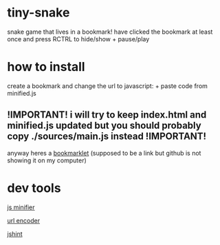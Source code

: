 # tiny-snake
snake game that lives in a bookmark! have clicked the bookmark at least once and press RCTRL to hide/show + pause/play

# how to install
create a bookmark and change the url to javascript: + paste code from minified.js
## !IMPORTANT! i will try to keep index.html and minified.js updated but you should probably copy ./sources/main.js instead !IMPORTANT!
anyway heres a [bookmarklet](javascript%3A%21function%28%29%7Bif%28%22boolean%22%21%3Dtypeof%20window.active%29%7Bfunction%20e%28%29%7Bwindow.clearTimeout%28c%29%2Cwindow.active%3F%28c%3Dwindow.setTimeout%28%28function%28%29%7Bh%3D%211%2CrequestAnimationFrame%28A%29%7D%29%2C3e3%29%2Cwindow.popup.style.display%3D%22inline-block%22%2Cwindow.popup.focus%28%29%29%3A%28h%3D%210%2Cwindow.active%3D%211%2Cwindow.popup.style.display%3D%22none%22%2Cwindow.focusedElement.focus%28%7BfocusVisible%3A%210%7D%29%29%7Dlet%20L%3Bwindow.focusedElement%3Ddocument.activeElement%2Cwindow.active%3D%21window.active%3F%3F%210%3Blet%20T%3D%5B0%2C0%5D%3Bwindow.popup%3Ddocument.createElement%28%22div%22%29%2Cwindow.popup.id%3D%22game%22%3Blet%20k%3D%211%3Bwindow.popup.style.all%3D%22initial%22%2Cwindow.popup.style.display%3D%22inline-block%22%2Cwindow.popup.style.position%3D%22absolute%22%2Cwindow.popup.style.left%3D%220px%22%2Cwindow.popup.style.top%3D%220px%22%2Cwindow.popup.style.margin%3D%220px%200px%200px%200px%22%2Cwindow.popup.style.padding%3D%220px%200px%200px%200px%22%2Cwindow.popup.style.zIndex%3D9999%2Cwindow.popup.tabIndex%3D0%2Cwindow.popup.addEventListener%28%22mousedown%22%2C%28function%28e%29%7Bk%3D%210%2CT%3D%5Bwindow.popup.offsetLeft-e.clientX%2Cwindow.popup.offsetTop-e.clientY%5D%7D%29%2C%210%29%2Cdocument.addEventListener%28%22mouseup%22%2C%28function%28%29%7Bk%3D%211%7D%29%2C%210%29%2Cdocument.addEventListener%28%22mousemove%22%2C%28function%28e%29%7Be.preventDefault%28%29%2Ck%26%26%28L%3D%7Bx%3Ae.clientX%2Cy%3Ae.clientY%7D%2Cwindow.popup.style.left%3DL.x%2BT%5B0%5D%2B%22px%22%2Cwindow.popup.style.top%3DL.y%2BT%5B1%5D%2B%22px%22%29%7D%29%2C%210%29%2Cdocument.addEventListener%28%22focus%22%2C%28function%28e%29%7Bdocument.activeElement%21%3Dwindow.popup%26%26%28window.focusedElement%3Ddocument.activeElement%29%7D%29%2C%210%29%2Cdocument.addEventListener%28%22keydown%22%2C%28function%28n%29%7Bn.ctrlKey%26%262%3D%3Dn.location%26%26%28window.active%3D%21window.active%29%2Ce%28%29%7D%29%2C%210%29%2Cdocument.body.appendChild%28window.popup%29%2Cwindow.popup.focus%28%7BfocusVisible%3A%210%7D%29%3Bvar%20n%3Dthis%26%26this.__spreadArray%7C%7Cfunction%28e%2Cn%2Ct%29%7Bif%28t%7C%7C2%3D%3D%3Darguments.length%29for%28var%20o%2Ci%3D0%2Cp%3Dn.length%3Bi%3Cp%3Bi%2B%2B%29%21o%26%26i%20in%20n%7C%7C%28o%7C%7C%28o%3DArray.prototype.slice.call%28n%2C0%2Ci%29%29%2Co%5Bi%5D%3Dn%5Bi%5D%29%3Breturn%20e.concat%28o%7C%7CArray.prototype.slice.call%28n%29%29%7D%2Ct%3D%28Math.pow%2CMath.abs%29%2Co%3DMath.floor%2Ci%3DMath.ceil%2Cp%3Dfunction%28e%2Cn%29%7Breturn%20o%28Math.random%28%29%2A%28o%28n%29-i%28e%29%29%2Bi%28e%29%29%7D%2Cw%3Dfunction%28e%29%7Breturn%201-t%28e-2%29%7D%2Cc%3Dfunction%28e%29%7Breturn%20Symbol.for%28JSON.stringify%28e%29%29%7D%2Cl%3D24%2Cd%3D24%2Ca%3D16%2Cr%3Dnew%20Array%28d%29.fill%28new%20Array%28l%29.fill%280%29%29%2Cu%3D%5B%7Bx%3Ao%286%29%2Cy%3Ao%2812%29%7D%5D%2Cs%3D1%2Cf%3D4%2Cy%3D%7Bx%3Ap%280%2Cl%29%2Cy%3Ap%280%2Cd%29%7D%2Cm%3D0%2Cx%3D%211%2Ch%3D%211%2Cv%3Ddocument.createElement%28%22canvas%22%29%3Bv.width%3D384%2Cv.height%3D384%2Cwindow.popup.style.width%3D%60%24%7Bv.width%7Dpx%60%2Cwindow.popup.style.height%3D%60%24%7Bv.height%7Dpx%60%3Bvar%20g%3Ddocument.getElementById%28%22game%22%29%3Bnull%3D%3Dg%7C%7Cg.appendChild%28v%29%3Bvar%20E%3Dv.getContext%28%222d%22%29%3Bwindow.addEventListener%28%22keydown%22%2C%28function%28e%29%7Bif%28%21h%29%7Bvar%20n%3Dfunction%28%29%7Bswitch%28e.key.toLowerCase%28%29%29%7Bcase%22arrowdown%22%3Acase%22s%22%3Areturn%202%3Bcase%22arrowup%22%3Acase%22w%22%3Areturn%200%3Bcase%22arrowleft%22%3Acase%22a%22%3Areturn%203%3Bcase%22arrowright%22%3Acase%22d%22%3Areturn%201%3Bcase%22enter%22%3AS%28%29%7D%7D%28%29%3B%28s%2B3%29%254%21%3Dn%26%26%28s%2B5%29%254%21%3Dn%7C%7C%28s%3Dn%29%7D%7D%29%29%3Bvar%20b%3Dfunction%28%29%7Br.fill%28new%20Array%28l%29.fill%280%29%29%2Cr%5By.y%5D%3Dn%28n%28n%28%5B%5D%2Cr%5By.y%5D.slice%280%2Cy.x%29%2C%210%29%2C%5B2%5D%2C%211%29%2Cr%5By.y%5D.slice%28y.x%2B1%2Cr%5By.y%5D.length%29%2C%210%29%2Cu.forEach%28%28function%28e%29%7Btry%7Br%5Be.y%5D%3Dn%28n%28n%28%5B%5D%2Cr%5Be.y%5D.slice%280%2Ce.x%29%2C%210%29%2C%5B1%5D%2C%211%29%2Cr%5Be.y%5D.slice%28e.x%2B1%2Cr%5Be.y%5D.length%29%2C%210%29%7Dcatch%28e%29%7Bx%3D%210%7D%7D%29%29%2Cr.forEach%28%28function%28e%2Cn%29%7Be.forEach%28%28function%28e%2Ct%29%7BE%26%26%28E.fillStyle%3D%5B%22green%22%2C%22blue%22%2C%22red%22%5D%5Be%5D%2CE.fillRect%28t%2Aa%2Cn%2Aa%2Ca%2Ca%29%29%7D%29%29%7D%29%29%2CE%26%26%28E.fillStyle%3D%22white%22%2CE.font%3D%22bold%20%22.concat%2812%2C%22px%20sans-serif%22%29%2CE.fillText%28m.toString%28%29%2C16%2C32%29%29%7D%2CS%3Dfunction%28%29%7Bx%26%26%28u%3D%5B%7Bx%3Ao%286%29%2Cy%3Ao%2812%29%7D%5D%2Cs%3D1%2Cf%3D4%2Cy%3D%7Bx%3Ap%280%2Cl%29%2Cy%3Ap%280%2Cd%29%7D%2Cm%3D0%2Cx%3D%211%29%7D%2CA%3Dfunction%28%29%7Bif%28%21h%29%7Bif%28%211%3D%3D%3Dx%29u.unshift%28%7Bx%3Au%5B0%5D.x%2B%28o%3Ds%2C1-t%28o-1%29%29%2Cy%3Au%5B0%5D.y%2Bw%28s%29%7D%29%2C%28u%3Du.slice%280%2Cf%29%29%5B0%5D.x%3D%3Dy.x%26%26u%5B0%5D.y%3D%3Dy.y%26%26%28m%2B%3D1%2Cf%2B%3D1%2Cy%3D%7Bx%3Ap%280%2Cl%29%2Cy%3Ap%280%2Cd%29%7D%29%2C%28u%5B0%5D.x%3El%7C%7Cu%5B0%5D.x%3C0%7C%7Cu%5B0%5D.y%3Ed%7C%7Cu%5B0%5D.y%3C0%29%26%26%28x%3D%210%29%2Cn%3D%7B%7D%2C%28e%3Du%29.forEach%28%28function%28e%2Ct%29%7Bn.hasOwnProperty%28Symbol.for%28JSON.stringify%28e%29%29%29%7C%7C%28n%5BSymbol.for%28JSON.stringify%28e%29%29%5D%3Dt%29%7D%29%29%2Ce.some%28%28function%28e%2Ct%29%7Breturn%20n%5BSymbol.for%28JSON.stringify%28e%29%29%5D%21%3Dt%7D%29%29%26%26%28x%3D%210%29%3Bb%28%29%2Cwindow.setTimeout%28requestAnimationFrame%2C62.5%2CA%29%7Dvar%20e%2Cn%2Co%7D%3BrequestAnimationFrame%28b%29%2Cwindow.setTimeout%28requestAnimationFrame%2C3e3%2CA%29%7Delse%20window.active%3D%21window.active%2Ce%28%29%7D%28%29%3B)
(supposed to be a link but github is not showing it on my computer)

# dev tools
[js minifier](https://www.digitalocean.com/community/tools/minify)

[url encoder](https://www.urlencoder.org)

[jshint](https://jshint.com/)
